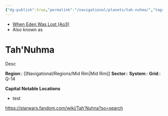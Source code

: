 ```yaml
---
{"dg-publish":true,"permalink":"/navigational/planets/tah-nuhma/","tags":["map","planet","midrim","retraining","unfinished"],"noteIcon":"saber1"}
---
```


- [When Eden Was Lost (Ao3)](https://archiveofourown.org/works/19334440/chapters/45992584)
- Also known as 
# Tah'Nuhma
Desc

**Region**::  [[Navigational/Regions/Mid Rim\|Mid Rim]]
**Sector**::
**System**::
**Grid**::  Q-14

**Capital**
**Notable Locations**
- test

https://starwars.fandom.com/wiki/Tah'Nuhna?so=search
